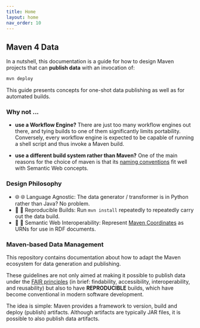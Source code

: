 ```yaml
---
title: Home
layout: home
nav_order: 10
---
```


## Maven 4 Data

In a nutshell, this documentation is a guide for how to design Maven projects that can **publish data** with an invocation of:

```bash
mvn deploy
```

This guide presents concepts for one-shot data publishing as well as for automated builds.

### Why not ...

* **use a Workflow Engine?**
There are just too many workflow engines out there, and tying builds to one of them significantly limits portability.
Conversely, every workflow engine is expected to be capable of running a shell script and thus invoke a Maven build.

* **use a different build system rather than Maven?**
One of the main reasons for the choice of maven is that its [naming conventions](artifact-naming.md) fit well with Semantic Web concepts.

### Design Philosophy

* 🌐 :globe_with_meridians: Language Agnostic: The data generator / transformer is in Python rather than Java? No problem.
* 🔄 :arrows_counterclockwise: Reproducible Builds: Run `mvn install` repeatedly to repeatedly carry out the data build.
* 💠 :diamond_shape_with_a_dot_inside: Semantic Web Interoperability: Represent [Maven Coordinates](artifact-naming.md) as URNs for use in RDF documents.

### Maven-based Data Management

This repository contains documentation about how to adapt the Maven ecosystem for data generation and publishing.

These guidelines are not only aimed at making it possible to publish data under the [FAIR principles](https://www.go-fair.org/fair-principles/)
(in brief: findability, accessibility, interoperability, and reusability) but also to have **REPRODUCIBLE** builds, which have become conventional in modern software development.

The idea is simple: Maven provides a framework to version, build and deploy (publish) artifacts. Although artifacts are typically JAR files, it is possible to also publish data artifacts.

